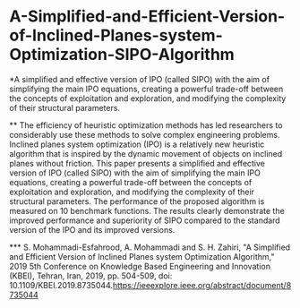 # A-Simplified-and-Efficient-Version-of-Inclined-Planes-system-Optimization-SIPO-Algorithm

*A simplified and effective version of IPO (called SIPO) with the aim of simplifying the main IPO equations, creating a powerful trade-off between the concepts of exploitation and exploration, and modifying the complexity of their structural parameters.

** The efficiency of heuristic optimization methods has led researchers to considerably use these methods to solve complex engineering problems. Inclined planes system optimization (IPO) is a relatively new heuristic algorithm that is inspired by the dynamic movement of objects on inclined planes without friction. This paper presents a simplified and effective version of IPO (called SIPO) with the aim of simplifying the main IPO equations, creating a powerful trade-off between the concepts of exploitation and exploration, and modifying the complexity of their structural parameters. The performance of the proposed algorithm is measured on 10 benchmark functions. The results clearly demonstrate the improved performance and superiority of SIPO compared to the standard version of the IPO and its improved versions.

*** S. Mohammadi-Esfahrood, A. Mohammadi and S. H. Zahiri, "A Simplified and Efficient Version of Inclined Planes system Optimization Algorithm," 2019 5th Conference on Knowledge Based Engineering and Innovation (KBEI), Tehran, Iran, 2019, pp. 504-509, doi: 10.1109/KBEI.2019.8735044.https://ieeexplore.ieee.org/abstract/document/8735044
